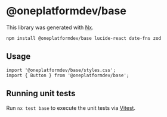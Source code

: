 # @oneplatformdev/base

This library was generated with [Nx](https://nx.dev).

```bush
npm install @oneplatformdev/base lucide-react date-fns zod
```

## Usage

```tsx
import '@oneplatformdev/base/styles.css';
import { Button } from '@oneplatformdev/base';
```

## Running unit tests

Run `nx test base` to execute the unit tests via [Vitest](https://vitest.dev/).

